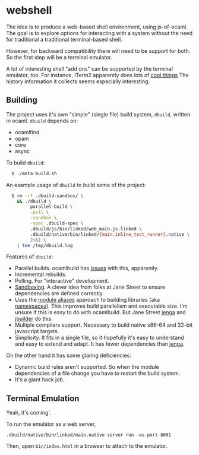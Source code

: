 # webshell

The idea is to produce a web-based shell environment, using js-of-ocaml. The
goal is to explore options for interacting with a system without the need for
traditional a traditional terminal-based shell.

However, for backward compatibility there will need to be support for both. So
the first step will be a terminal emulator.

A lot of interesting shell "add ons" can be supported by the terminal emulator,
too. For instance, iTerm2 apparently does lots of [cool
things](https://iterm2.com/features.html) The history information it collects
seems especially interesting.

## Building

The project uses it's own "simple" (single file) build system, `dbuild`,
written in ocaml. `dbuild` depends on:
- ocamlfind
- opam
- core
- async

To build `dbuild`:

```bash
  $ ./meta-build.sh
```

An example usage of `dbuild` to build some of the project:

```bash
  $ rm -rf .dbuild-sandbox/ \
    && ./dbuild \
         parallel-build \
         -poll \
         -sandbox \
         -spec .dbuild-spec \
         .dbuild/js/bin/linked/web_main.js-linked \
         .dbuild/native/bin/linked/{main,inline_test_runner}.native \
         2>&1 \
    | tee /tmp/dbuild.log
```

Features of `dbuild`:
- Parallel builds. ocamlbuild has
  [issues](https://caml.inria.fr/mantis/view.php?id=5754) with this,
  apparently.
- Incremental rebuilds.
- Polling. For "interactive" development.
- [Sandboxing](https://github.com/janestreet/jenga/blob/master/lib/sandbox.mli).
  A clever idea from folks at Jane Street to ensure dependencies are defined
  correctly.
- Uses the [module
  aliases](https://caml.inria.fr/pub/docs/manual-ocaml/extn.html#sec235)
  approach to building libraries (aka
  [namespaces](https://blogs.janestreet.com/better-namespaces-through-module-aliases/)).
  This improves build parallelism and executable size.  I'm unsure if this is
  easy to do with ocamlbuild. But Jane Street
  [jenga](https://github.com/janestreet/jenga-rules/blob/master/lib/root.ml) and
  [jbuilder](https://github.com/janestreet/jbuilder/blob/master/src/gen_rules.ml)
  do this.
- Multiple compilers support. Necessary to build native x86-64 and 32-bit
  javascript targets.
- Simplicity. It fits in a single file, so it hopefully it's easy to understand
  and easy to extend and adapt. It has fewer dependencies than
  [jenga](https://github.com/janestreet/jenga).

On the other hand it has some glaring deficiencies:
- Dynamic build rules aren't supported. So when the module dependencies of a
  file change you have to restart the build system.
- It's a giant hack job.

## Terminal Emulation

Yeah, it's coming'.

To run the emulator as a web server,

```
.dbuild/native/bin/linked/main.native server run -ws-port 8081
```

Then, open `bin/index.html` in a browser to attach to the emulator.
